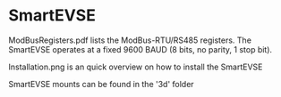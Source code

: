 # SmartEVSE

ModBusRegisters.pdf lists the ModBus-RTU/RS485 registers. The SmartEVSE operates at a fixed 9600 BAUD (8 bits, no parity, 1 stop bit).

Installation.png is an quick overview on how to install the SmartEVSE

SmartEVSE mounts can be found in the '3d' folder
